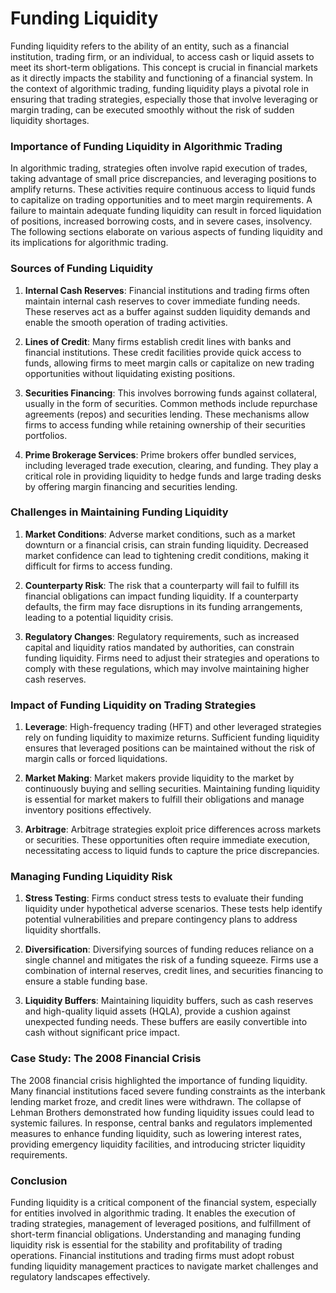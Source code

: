 # Funding Liquidity

Funding liquidity refers to the ability of an entity, such as a financial institution, trading firm, or an individual, to access cash or liquid assets to meet its short-term obligations. This concept is crucial in financial markets as it directly impacts the stability and functioning of a financial system. In the context of algorithmic trading, funding liquidity plays a pivotal role in ensuring that trading strategies, especially those that involve leveraging or margin trading, can be executed smoothly without the risk of sudden liquidity shortages.

### Importance of Funding Liquidity in Algorithmic Trading

In algorithmic trading, strategies often involve rapid execution of trades, taking advantage of small price discrepancies, and leveraging positions to amplify returns. These activities require continuous access to liquid funds to capitalize on trading opportunities and to meet margin requirements. A failure to maintain adequate funding liquidity can result in forced liquidation of positions, increased borrowing costs, and in severe cases, insolvency. The following sections elaborate on various aspects of funding liquidity and its implications for algorithmic trading.

### Sources of Funding Liquidity

1. **Internal Cash Reserves**: Financial institutions and trading firms often maintain internal cash reserves to cover immediate funding needs. These reserves act as a buffer against sudden liquidity demands and enable the smooth operation of trading activities.

2. **Lines of Credit**: Many firms establish credit lines with banks and financial institutions. These credit facilities provide quick access to funds, allowing firms to meet margin calls or capitalize on new trading opportunities without liquidating existing positions.

3. **Securities Financing**: This involves borrowing funds against collateral, usually in the form of securities. Common methods include repurchase agreements (repos) and securities lending. These mechanisms allow firms to access funding while retaining ownership of their securities portfolios.

4. **Prime Brokerage Services**: Prime brokers offer bundled services, including leveraged trade execution, clearing, and funding. They play a critical role in providing liquidity to hedge funds and large trading desks by offering margin financing and securities lending.

### Challenges in Maintaining Funding Liquidity

1. **Market Conditions**: Adverse market conditions, such as a market downturn or a financial crisis, can strain funding liquidity. Decreased market confidence can lead to tightening credit conditions, making it difficult for firms to access funding.

2. **Counterparty Risk**: The risk that a counterparty will fail to fulfill its financial obligations can impact funding liquidity. If a counterparty defaults, the firm may face disruptions in its funding arrangements, leading to a potential liquidity crisis.

3. **Regulatory Changes**: Regulatory requirements, such as increased capital and liquidity ratios mandated by authorities, can constrain funding liquidity. Firms need to adjust their strategies and operations to comply with these regulations, which may involve maintaining higher cash reserves.

### Impact of Funding Liquidity on Trading Strategies

1. **Leverage**: High-frequency trading (HFT) and other leveraged strategies rely on funding liquidity to maximize returns. Sufficient funding liquidity ensures that leveraged positions can be maintained without the risk of margin calls or forced liquidations.

2. **Market Making**: Market makers provide liquidity to the market by continuously buying and selling securities. Maintaining funding liquidity is essential for market makers to fulfill their obligations and manage inventory positions effectively.

3. **Arbitrage**: Arbitrage strategies exploit price differences across markets or securities. These opportunities often require immediate execution, necessitating access to liquid funds to capture the price discrepancies.

### Managing Funding Liquidity Risk

1. **Stress Testing**: Firms conduct stress tests to evaluate their funding liquidity under hypothetical adverse scenarios. These tests help identify potential vulnerabilities and prepare contingency plans to address liquidity shortfalls.

2. **Diversification**: Diversifying sources of funding reduces reliance on a single channel and mitigates the risk of a funding squeeze. Firms use a combination of internal reserves, credit lines, and securities financing to ensure a stable funding base.

3. **Liquidity Buffers**: Maintaining liquidity buffers, such as cash reserves and high-quality liquid assets (HQLA), provide a cushion against unexpected funding needs. These buffers are easily convertible into cash without significant price impact.

### Case Study: The 2008 Financial Crisis

The 2008 financial crisis highlighted the importance of funding liquidity. Many financial institutions faced severe funding constraints as the interbank lending market froze, and credit lines were withdrawn. The collapse of Lehman Brothers demonstrated how funding liquidity issues could lead to systemic failures. In response, central banks and regulators implemented measures to enhance funding liquidity, such as lowering interest rates, providing emergency liquidity facilities, and introducing stricter liquidity requirements.

### Conclusion

Funding liquidity is a critical component of the financial system, especially for entities involved in algorithmic trading. It enables the execution of trading strategies, management of leveraged positions, and fulfillment of short-term financial obligations. Understanding and managing funding liquidity risk is essential for the stability and profitability of trading operations. Financial institutions and trading firms must adopt robust funding liquidity management practices to navigate market challenges and regulatory landscapes effectively.

